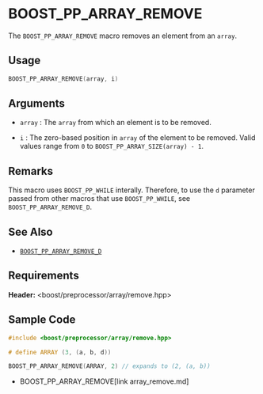 # BOOST_PP_ARRAY_REMOVE

The `BOOST_PP_ARRAY_REMOVE` macro removes an element from an `array`.

## Usage

```cpp
BOOST_PP_ARRAY_REMOVE(array, i)
```

## Arguments

- `array` :
	The `array` from which an element is to be removed.

- `i` :
	The zero-based position in `array` of the element to be removed.
	Valid values range from `0` to `BOOST_PP_ARRAY_SIZE(array) - 1`.

## Remarks

This macro uses `BOOST_PP_WHILE` interally.
Therefore, to use the `d` parameter passed from other macros that use `BOOST_PP_WHILE`, see `BOOST_PP_ARRAY_REMOVE_D`.

## See Also

- [`BOOST_PP_ARRAY_REMOVE_D`](array_remove_d.md)

## Requirements

**Header:** &lt;boost/preprocessor/array/remove.hpp&gt;

## Sample Code

```cpp
#include <boost/preprocessor/array/remove.hpp>

# define ARRAY (3, (a, b, d))

BOOST_PP_ARRAY_REMOVE(ARRAY, 2) // expands to (2, (a, b))
```
* BOOST_PP_ARRAY_REMOVE[link array_remove.md]

